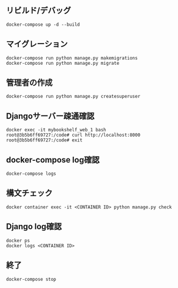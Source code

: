 ## リビルド/デバッグ
```
docker-compose up -d --build
```

## マイグレーション
```
docker-compose run python manage.py makemigrations
docker-compose run python manage.py migrate
```

## 管理者の作成
```
docker-compose run python manage.py createsuperuser
```

## Djangoサーバー疎通確認
```
docker exec -it mybookshelf_web_1 bash
root@3b5b6ff69727:/code# curl http://localhost:8000
root@3b5b6ff69727:/code# exit
```

## docker-compose log確認
```
docker-compose logs
```

## 構文チェック
```
docker container exec -it <CONTAINER ID> python manage.py check
```

## Django log確認
```
docker ps
docker logs <CONTAINER ID>
```

## 終了
```
docker-compose stop
```